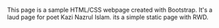 This page is a  sample HTML/CSS webpage created with Bootstrap. It's a laud page for poet Kazi Nazrul Islam. its a simple static page with RWD.
